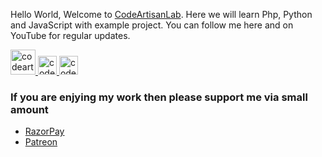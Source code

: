 <p>Hello World, Welcome to <a href="https://www.youtube.com/codeartisanlab">CodeArtisanLab</a>. Here we will learn Php, Python and JavaScript with example project. You can follow  me here and on YouTube for regular updates.</p>
<p>
      <a href="https://www.youtube.com/codeartisanlab">
            <img alt="codeartisanlab" width="40" title="Subscribe to my YouTube channel" src="https://upload.wikimedia.org/wikipedia/commons/thumb/0/09/YouTube_full-color_icon_%282017%29.svg/71px-YouTube_full-color_icon_%282017%29.svg.png"/>
      </a>
      <a href="https://www.instagram.com/codeartisanlab">
            <img alt="codeartisanlab" width="30" src="https://upload.wikimedia.org/wikipedia/commons/thumb/a/a5/Instagram_icon.png/240px-Instagram_icon.png" />
      </a>
      <a href="https://www.facebook.com/codelabartisan/">
            <img alt="codeartisanlab" width="30" src="https://upload.wikimedia.org/wikipedia/commons/thumb/c/cd/Facebook_logo_%28square%29.png/240px-Facebook_logo_%28square%29.png" />
      </a>
</p>

<h3>If you are enjying my work then please support me via small amount</h3>
<ul>
      <li><a href="https://razorpay.com/payment-link/plink_HTAemkiRCBxDsx">RazorPay</a></li>
      <li><a href="https://www.patreon.com/codeartisanlab">Patreon</a></li>
</ul>

